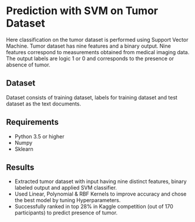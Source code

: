 # Prediction with SVM on Tumor Dataset
Here classification on the tumor dataset is performed using Support Vector Machine. Tumor dataset has nine features and a binary output.  Nine features correspond to measurements obtained from medical imaging data. The output labels are logic 1 or 0 and corresponds to the presence or absence of tumor.

## Dataset
Dataset consists of training dataset, labels for training dataset and test dataset as the text documents.

## Requirements
* Python 3.5 or higher
* Numpy
* Sklearn

## Results

* Extracted tumor dataset with input having nine distinct features, binary labeled output and applied SVM classifier.
* Used Linear, Polynomial & RBF Kernels to improve accuracy and chose the best model by tuning Hyperparameters.
* Successfully ranked in top 28% in Kaggle competition (out of 170 participants) to predict presence of tumor.
